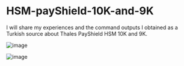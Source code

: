 # HSM-payShield-10K-and-9K

I will share my experiences and the command outputs I obtained as a Turkish source about Thales PayShield HSM 10K and 9K.

![image](https://user-images.githubusercontent.com/77227227/195816931-832a339d-4a7a-4ccd-b5ff-48ea1e92dc30.png)

![image](https://user-images.githubusercontent.com/77227227/195817101-fe7f0670-f0ac-4605-a4bc-b94ef6c8db6c.png)
